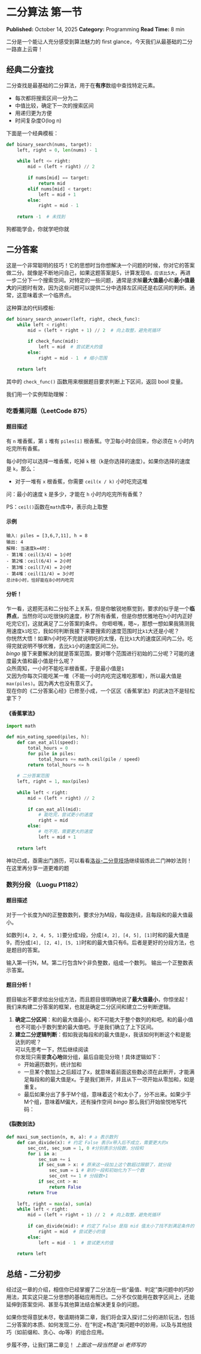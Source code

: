# 二分算法 第一节

**Published:** October 14, 2025
**Category:** Programming
**Read Time:** 8 min

二分是一个能让人充分感受到算法魅力的 first glance，今天我们从最基础的二分一路直上云霄！

## 经典二分查找
二分查找是最基础的二分算法，用于在**有序**数组中查找特定元素。
- 每次都将搜索区间一分为二
- 中值比较，确定下一次的搜索区间
- 用递归更为方便
- 时间复杂度O(log n)

下面是一个经典模板：
``` python
def binary_search(nums, target):
    left, right = 0, len(nums) - 1
    
    while left <= right:
        mid = (left + right) // 2
        
        if nums[mid] == target:
            return mid
        elif nums[mid] < target:
            left = mid + 1
        else:
            right = mid - 1
    
    return -1  # 未找到
```
狗都能学会，你就学吧你就

## 二分答案
这是一个非常聪明的技巧！它的思想时当你想解决一个问题的时候，你对它的答案做二分。就像是不断地问自己，如果这题答案是5，计算发现`唔，应该比5大`，再进一步二分下一个搜索空间。对特定的一些问题，通常是求解**最大值最小**和**最小值最大**的问题时有效，因为这些问题可以提供二分中选择左区间还是右区间的判断。通常，这意味着求一个临界点。

这种算法的代码模板:
``` python
def binary_search_answer(left, right, check_func):
    while left < right:
        mid = (left + right + 1) // 2  # 向上取整，避免死循环
        
        if check_func(mid):
            left = mid  # 尝试更大的值
        else:
            right = mid - 1  # 缩小范围
    
    return left
```
其中的 `check_func()` 函数用来根据题目要求判断上下区间，返回 bool 变量。

我们用一个实例帮助理解：

### 吃香蕉问题（LeetCode 875）

#### 题目描述
有 `n` 堆香蕉，第 `i` 堆有 `piles[i]` 根香蕉。守卫每小时会回来，你必须在 `h` 小时内吃完所有香蕉。

每小时你可以选择一堆香蕉，吃掉 `k` 根（k是你选择的速度）。如果你选择的速度是 `k`，那么：
- 对于一堆有 `x` 根香蕉，你需要 `ceil(x / k)` 小时吃完这堆

问：最小的速度 `k` 是多少，才能在 `h` 小时内吃完所有香蕉？

PS：`ceil()`函数在`math`库中，表示向上取整

#### 示例
```
输入: piles = [3,6,7,11], h = 8
输出: 4
解释: 当速度k=4时：
- 第1堆：ceil(3/4) = 1小时
- 第2堆：ceil(6/4) = 2小时
- 第3堆：ceil(7/4) = 2小时
- 第4堆：ceil(11/4) = 3小时
总计8小时，恰好能在8小时内吃完
```
#### 分析！
乍一看，这题死活和二分扯不上关系，但是你敏锐地察觉到，要求的似乎是一个**临界点**，当然你可以吃很快的速度，秒了所有香蕉，但是你想优雅地在h小时内正好吃完它们，这就满足了二分答案的条件。
你咂咂嘴，嗯~，那想一想如果我猜测我用速度`k1`吃它，我如何判断我接下来要搜索的速度范围时比`k1`大还是小呢？  
你恍然大悟！如果h小时吃不完就说明吃的太慢，在比`k1`大的速度区间内二分。吃得完就说明不够优雅，去比`k1`小的速度区间二分。  
*bingo*
接下来要解决的就是答案范围，要对哪个范围进行初始的二分呢？可能的速度最大值和最小值是什么呢？  
众所周知，一小时不能吃半根香蕉，于是最小值是`1`  
又因为你每次只能吃某一堆（不能一小时内吃完这堆吃那堆），所以最大值是`max(piles)`。因为再大也没有意义了。  
现在你的《二分答案心经》已修至小成，一个区区《香蕉掌法》的武决岂不是轻松拿下？
#### 《香蕉掌法》

```python
import math

def min_eating_speed(piles, h):
    def can_eat_all(speed):
        total_hours = 0
        for pile in piles:
            total_hours += math.ceil(pile / speed)
        return total_hours <= h
    
    # 二分答案范围
    left, right = 1, max(piles)
    
    while left < right:
        mid = (left + right) // 2
        
        if can_eat_all(mid):
            # 能吃完，尝试更小的速度
            right = mid
        else:
            # 吃不完，需要更大的速度
            left = mid + 1
    
    return left
```
神功已成，亟需出门游历，可以看看[洛谷-二分竞技场](https://www.luogu.com.cn/training/111)继续锻炼此二门神妙法则！在这里再分享一道更难的题
### 数列分段 （Luogu P1182）
#### 题目描述
对于一个长度为N的正整数数列，要求分为M段，每段连续，且每段和的最大值最小。

如数列`[4, 2, 4, 5, 1]`要分成`3`段，分成`[4, 2], [4, 5], [1]`时和的最大值是9，而分成`[4], [2, 4], [5, 1]`时和的最大值只有6。后者是更好的分段方法，也是题目的答案。

输入第一行N，M。第二行包含N个非负整数，组成一个数列。
输出一个正整数表示答案。
#### 题目分析！
题目输出不要求给出分组方法，而且题目很明确地说了**最大值最小**，你惊坐起！  
我们来构建二分答案的框架，也就是确定二分区间和建立二分判断逻辑。  
1. **确定二分区间**：和的最大值最小，和不可能大于整个数列的和吧。和的最小值也不可能小于数列里的最大值吧。于是我们确立了上下区间。
2. **建立二分逻辑判断**：假如我说每段和的最大值是x，我该如何判断这个和是能达到的呢？  
    可以先思考一下，然后继续阅读  
    你发现只需要**贪心地**做分组，最后自能见分晓！具体逻辑如下：
    - 开始遍历数列，统计加和
    - 一旦某个数加上之后超过了x，就意味着前面这些数必须在此断开，才能满足每段和的最大值是x。于是我们断开，并且从下一项开始从零加和，如是重复。
    - 最后如果分出了多于M个组，意味着这个和太小了，分不出来。如果少于M个组，意味着M偏大，还有操作空间
*bingo*
那么我们开始愉悦地写代码：
#### 《裂数剑法》
``` python
def maxi_sum_section(n, m, a): # a 表示数列
    def can_divide(x): # 约定 False 表示x带入后不成立，需要更大的x
        sec_cnt, sec_sum = 1, 0 #分别表示分段数，分段和
        for i in a:
            sec_sum += i
            if sec_sum > x: # 原来这一段加上这个数超过限额了，就分段
                sec_sum = i # 新的一段和初始化为下一个数
                sec_cnt += 1 # 分段数+1
            if sec_cnt > m:
                return False
        return True
    
    left, right = max(a), sum(a)
    while left < right:
        mid = (left + right + 1) // 2  # 向上取整，避免死循环
        
        if can_divide(mid): # 约定了 False 是指 mid 值太小了找不到满足条件的情况
            right = mid  # 尝试更小的值
        else:
            left = mid - 1  # 尝试更大的值
    
    return left

```
## 总结 - 二分初步
经过这一章的介绍，相信你已经掌握了二分法在一些“最值、判定”类问题中的巧妙用法，其实这只是二分思想的基础应用而已。二分不仅仅能用在数字区间上，还能延伸到答案空间、甚至与其他算法结合解决更复杂的问题。

如果你觉得意犹未尽，敬请期待第二章，我们将会深入探讨二分的进阶玩法，包括二分答案的本质、如何发现二分、在“判定+构造”类问题中的妙用，以及与其他技巧（如前缀和、贪心、dp等）的组合应用。

步履不停，让我们第二章见！
*上面这一段当然是 ai 老师写的*

